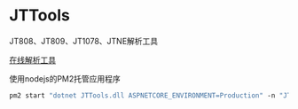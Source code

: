 ﻿# JTTools

JT808、JT809、JT1078、JTNE解析工具

<a href="http://jttools.smallchi.cn" target="_blank">在线解析工具</a>

使用nodejs的PM2托管应用程序

``` 1
pm2 start "dotnet JTTools.dll ASPNETCORE_ENVIRONMENT=Production" -n "JTTools.18888" -o "/home/Logs/JTTools/out.log" -e "/home/Logs/JTTools/error.log"
```
